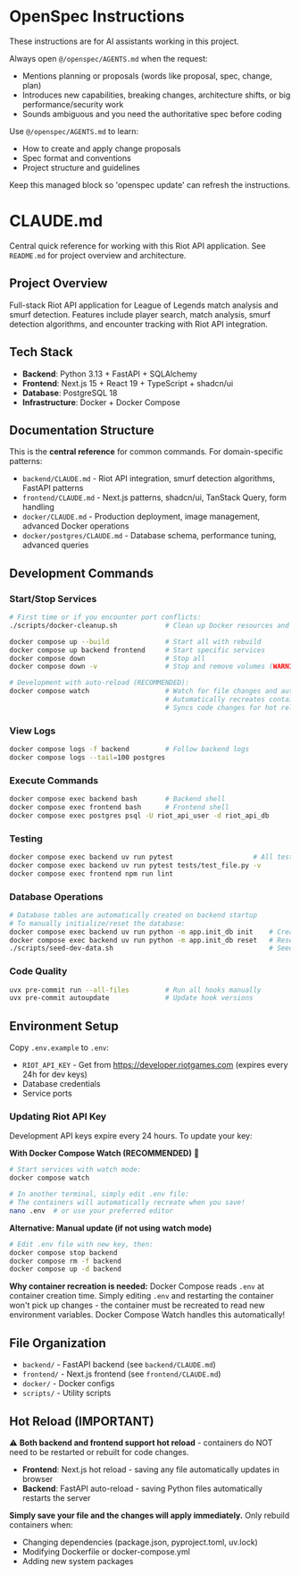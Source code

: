 <!-- OPENSPEC:START -->
# OpenSpec Instructions

These instructions are for AI assistants working in this project.

Always open `@/openspec/AGENTS.md` when the request:
- Mentions planning or proposals (words like proposal, spec, change, plan)
- Introduces new capabilities, breaking changes, architecture shifts, or big performance/security work
- Sounds ambiguous and you need the authoritative spec before coding

Use `@/openspec/AGENTS.md` to learn:
- How to create and apply change proposals
- Spec format and conventions
- Project structure and guidelines

Keep this managed block so 'openspec update' can refresh the instructions.

<!-- OPENSPEC:END -->

# CLAUDE.md

Central quick reference for working with this Riot API application. See `README.md` for project overview and architecture.

## Project Overview

Full-stack Riot API application for League of Legends match analysis and smurf detection. Features include player search, match analysis, smurf detection algorithms, and encounter tracking with Riot API integration.

## Tech Stack
- **Backend**: Python 3.13 + FastAPI + SQLAlchemy
- **Frontend**: Next.js 15 + React 19 + TypeScript + shadcn/ui
- **Database**: PostgreSQL 18
- **Infrastructure**: Docker + Docker Compose

## Documentation Structure
This is the **central reference** for common commands. For domain-specific patterns:
- `backend/CLAUDE.md` - Riot API integration, smurf detection algorithms, FastAPI patterns
- `frontend/CLAUDE.md` - Next.js patterns, shadcn/ui, TanStack Query, form handling
- `docker/CLAUDE.md` - Production deployment, image management, advanced Docker operations
- `docker/postgres/CLAUDE.md` - Database schema, performance tuning, advanced queries

## Development Commands

### Start/Stop Services
```bash
# First time or if you encounter port conflicts:
./scripts/docker-cleanup.sh            # Clean up Docker resources and stop local PostgreSQL

docker compose up --build              # Start all with rebuild
docker compose up backend frontend     # Start specific services
docker compose down                    # Stop all
docker compose down -v                 # Stop and remove volumes (WARNING: deletes data)

# Development with auto-reload (RECOMMENDED):
docker compose watch                   # Watch for file changes and auto-reload
                                       # Automatically recreates containers when .env changes
                                       # Syncs code changes for hot reload
```

### View Logs
```bash
docker compose logs -f backend         # Follow backend logs
docker compose logs --tail=100 postgres
```

### Execute Commands
```bash
docker compose exec backend bash       # Backend shell
docker compose exec frontend bash      # Frontend shell
docker compose exec postgres psql -U riot_api_user -d riot_api_db
```

### Testing
```bash
docker compose exec backend uv run pytest                    # All tests
docker compose exec backend uv run pytest tests/test_file.py -v
docker compose exec frontend npm run lint
```

### Database Operations
```bash
# Database tables are automatically created on backend startup
# To manually initialize/reset the database:
docker compose exec backend uv run python -m app.init_db init    # Create tables
docker compose exec backend uv run python -m app.init_db reset   # Reset database (WARNING: deletes data)
./scripts/seed-dev-data.sh                                       # Seed test data
```

### Code Quality
```bash
uvx pre-commit run --all-files         # Run all hooks manually
uvx pre-commit autoupdate              # Update hook versions
```

## Environment Setup
Copy `.env.example` to `.env`:
- `RIOT_API_KEY` - Get from https://developer.riotgames.com (expires every 24h for dev keys)
- Database credentials
- Service ports

### Updating Riot API Key
Development API keys expire every 24 hours. To update your key:

**With Docker Compose Watch (RECOMMENDED)** 🚀
```bash
# Start services with watch mode:
docker compose watch

# In another terminal, simply edit .env file:
# The containers will automatically recreate when you save!
nano .env  # or use your preferred editor
```

**Alternative: Manual update (if not using watch mode)**
```bash
# Edit .env file with new key, then:
docker compose stop backend
docker compose rm -f backend
docker compose up -d backend
```

**Why container recreation is needed:** Docker Compose reads `.env` at container creation time. Simply editing `.env` and restarting the container won't pick up changes - the container must be recreated to read new environment variables. Docker Compose Watch handles this automatically!

## File Organization
- `backend/` - FastAPI backend (see `backend/CLAUDE.md`)
- `frontend/` - Next.js frontend (see `frontend/CLAUDE.md`)
- `docker/` - Docker configs
- `scripts/` - Utility scripts

## Hot Reload (IMPORTANT)

⚠️ **Both backend and frontend support hot reload** - containers do NOT need to be restarted or rebuilt for code changes.

- **Frontend**: Next.js hot reload - saving any file automatically updates in browser
- **Backend**: FastAPI auto-reload - saving Python files automatically restarts the server

**Simply save your file and the changes will apply immediately.** Only rebuild containers when:
- Changing dependencies (package.json, pyproject.toml, uv.lock)
- Modifying Dockerfile or docker-compose.yml
- Adding new system packages
